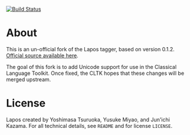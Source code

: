 [![Build Status](https://travis-ci.org/cltk/lapos.svg?branch=master)](https://travis-ci.org/cltk/lapos)

# About

This is an un-official fork of the Lapos tagger, based on version 0.1.2. [Official source available here](http://www.logos.ic.i.u-tokyo.ac.jp/~tsuruoka/lapos/).

The goal of this fork is to add Unicode support for use in the Classical Language Toolkit. Once fixed, the CLTK hopes that these changes will be merged upstream.

# License
Lapos created by Yoshimasa Tsuruoka, Yusuke Miyao, and Jun'ichi Kazama. For all technical details, see `README` and for license `LICENSE`.
